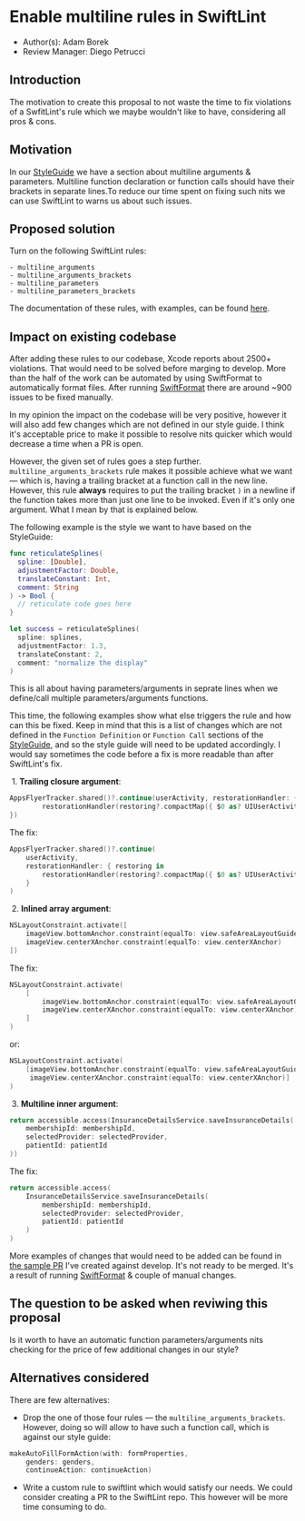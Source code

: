 # Enable multiline rules in SwiftLint

* Author(s): Adam Borek
* Review Manager: Diego Petrucci

## Introduction
The motivation to create this proposal to not waste the time to fix violations of a SwfitLint's rule which we maybe wouldn't like to have, considering all pros & cons.

## Motivation
In our [StyleGuide](https://github.com/Babylonpartners/ios-playbook/tree/master/Cookbook/Style-guide#function-declarations) we have a section about multiline arguments & parameters. Multiline function declaration or function calls should have their brackets in separate lines.To reduce our time spent on fixing such nits we can use SwiftLint to warns us about such issues.

## Proposed solution
Turn on the following SwiftLint rules:
```
- multiline_arguments
- multiline_arguments_brackets
- multiline_parameters
- multiline_parameters_brackets
```
The documentation of these rules, with examples, can be found [here](https://github.com/realm/SwiftLint/blob/master/Rules.md#multiline-arguments).

## Impact on existing codebase
After adding these rules to our codebase, Xcode reports about 2500+ violations. That would need to be solved before marging to develop. More than the half of the work can be automated by using SwiftFormat to automatically format files. After running [SwiftFormat](https://github.com/nicklockwood/SwiftFormat) there are around ~900 issues to be fixed manually.

In my opinion the impact on the codebase will be very positive, however it will also add few changes which are not defined in our style guide. I think it's acceptable price to make it possible to resolve nits quicker which would decrease a time when a PR is open.

However, the given set of rules goes a step further. `multiline_arguments_brackets` rule makes it possible achieve what we want — which is, having a trailing bracket at a function call in the new line. However, this rule **always** requires to put the trailing bracket `)` in a newline if the function takes more than just one line to be invoked. Even if it's only one argument. What I mean by that is explained below.

The following example is the style we want to have based on the StyleGuide:
```swift
func reticulateSplines(
  spline: [Double],
  adjustmentFactor: Double,
  translateConstant: Int,
  comment: String
) -> Bool {
  // reticulate code goes here
}

let success = reticulateSplines(
  spline: splines,
  adjustmentFactor: 1.3,
  translateConstant: 2,
  comment: "normalize the display"
)
```
This is all about having parameters/arguments in seprate lines when we define/call multiple parameters/arguments functions.

This time, the following examples show what else triggers the rule and how can this be fixed. Keep in mind that this is a list of changes which are not defined in the `Function Definition` or `Function Call` sections of the [StyleGuide](https://github.com/Babylonpartners/ios-playbook/tree/master/Cookbook/Style-guide#function-declarations), and so the style guide will need to be updated accordingly. I would say sometimes the code before a fix is more readable than after SwiftLint's fix.

 1. **Trailing closure argument**:
```swift
AppsFlyerTracker.shared()?.continue(userActivity, restorationHandler: { restoring in
        restorationHandler(restoring?.compactMap({ $0 as? UIUserActivityRestoring }))
})
```
The fix:
```swift
AppsFlyerTracker.shared()?.continue(
    userActivity,
    restorationHandler: { restoring in
        restorationHandler(restoring?.compactMap({ $0 as? UIUserActivityRestoring }))
    }
)
```

 2. **Inlined array argument**:
```swift
NSLayoutConstraint.activate([
    imageView.bottomAnchor.constraint(equalTo: view.safeAreaLayoutGuide.bottomAnchor, constant: -viewModel.viewSpec.secondaryLogoDistanceFromBottom),
    imageView.centerXAnchor.constraint(equalTo: view.centerXAnchor)
])
```
The fix:
```swift
NSLayoutConstraint.activate(
    [
        imageView.bottomAnchor.constraint(equalTo: view.safeAreaLayoutGuide.bottomAnchor, constant: -viewModel.viewSpec.secondaryLogoDistanceFromBottom),
        imageView.centerXAnchor.constraint(equalTo: view.centerXAnchor)
    ]
)
```
or:
```swift
NSLayoutConstraint.activate(
    [imageView.bottomAnchor.constraint(equalTo: view.safeAreaLayoutGuide.bottomAnchor, constant: -viewModel.viewSpec.secondaryLogoDistanceFromBottom),
     imageView.centerXAnchor.constraint(equalTo: view.centerXAnchor)]
)
```

 3. **Multiline inner argument**:
```swift
return accessible.access(InsuranceDetailsService.saveInsuranceDetails(
    membershipId: membershipId,
    selectedProvider: selectedProvider,
    patientId: patientId
))
```
The fix:
```swift
return accessible.access(
    InsuranceDetailsService.saveInsuranceDetails(
        membershipId: membershipId,
        selectedProvider: selectedProvider,
        patientId: patientId
    )
)
```

More examples of changes that would need to be added can be found in [the sample PR](https://github.com/Babylonpartners/babylon-ios/pull/7246/files) I've created against develop. It's not ready to be merged. It's a result of running [SwiftFormat](https://github.com/nicklockwood/SwiftFormat) & couple of manual changes.

## The question to be asked when reviwing this proposal
Is it worth to have an automatic function parameters/arguments nits checking for the price of few additional changes in our style? 
 
## Alternatives considered

There are few alternatives:

- Drop the one of those four rules — the `multiline_arguments_brackets`. However, doing so will allow to have such a function call, which is against our style guide:
```swift
makeAutoFillFormAction(with: formProperties,
    genders: genders,
    continueAction: continueAction)
```

- Write a custom rule to swiftlint which would satisfy our needs. We could consider creating a PR to the SwiftLint repo. This however will be more time consuming to do.
